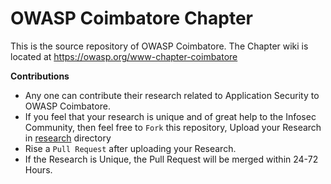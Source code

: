 # OWASP Coimbatore Chapter

This is the source repository of OWASP Coimbatore. The Chapter wiki is located at https://owasp.org/www-chapter-coimbatore

**Contributions**

- Any one can contribute their research related to Application Security to OWASP Coimbatore.
- If you feel that your research is unique and of great help to the Infosec Community, then feel free to `Fork` this repository, Upload your Research in [research](research) directory
- Rise a `Pull Request` after uploading your Research.
- If the Research is Unique, the Pull Request will be merged within 24-72 Hours.
